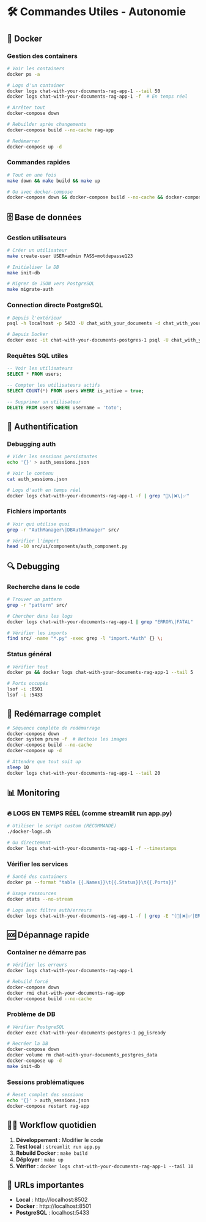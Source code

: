 # 🛠️ Commandes Utiles - Autonomie

## 🐳 Docker

### Gestion des containers

```bash
# Voir les containers
docker ps -a

# Logs d'un container
docker logs chat-with-your-documents-rag-app-1 --tail 50
docker logs chat-with-your-documents-rag-app-1 -f  # En temps réel

# Arrêter tout
docker-compose down

# Rebuilder après changements
docker-compose build --no-cache rag-app

# Redémarrer
docker-compose up -d
```

### Commandes rapides

```bash
# Tout en une fois
make down && make build && make up

# Ou avec docker-compose
docker-compose down && docker-compose build --no-cache && docker-compose up -d
```

## 🗄️ Base de données

### Gestion utilisateurs

```bash
# Créer un utilisateur
make create-user USER=admin PASS=motdepasse123

# Initialiser la DB
make init-db

# Migrer de JSON vers PostgreSQL
make migrate-auth
```

### Connection directe PostgreSQL

```bash
# Depuis l'extérieur
psql -h localhost -p 5433 -U chat_with_your_documents -d chat_with_your_documents

# Depuis Docker
docker exec -it chat-with-your-documents-postgres-1 psql -U chat_with_your_documents -d chat_with_your_documents
```

### Requêtes SQL utiles

```sql
-- Voir les utilisateurs
SELECT * FROM users;

-- Compter les utilisateurs actifs
SELECT COUNT(*) FROM users WHERE is_active = true;

-- Supprimer un utilisateur
DELETE FROM users WHERE username = 'toto';
```

## 🔐 Authentification

### Debugging auth

```bash
# Vider les sessions persistantes
echo '{}' > auth_sessions.json

# Voir le contenu
cat auth_sessions.json

# Logs d'auth en temps réel
docker logs chat-with-your-documents-rag-app-1 -f | grep "🔐\|❌\|✅"
```

### Fichiers importants

```bash
# Voir qui utilise quoi
grep -r "AuthManager\|DBAuthManager" src/

# Vérifier l'import
head -10 src/ui/components/auth_component.py
```

## 🔍 Debugging

### Recherche dans le code

```bash
# Trouver un pattern
grep -r "pattern" src/

# Chercher dans les logs
docker logs chat-with-your-documents-rag-app-1 | grep "ERROR\|FATAL"

# Vérifier les imports
find src/ -name "*.py" -exec grep -l "import.*Auth" {} \;
```

### Status général

```bash
# Vérifier tout
docker ps && docker logs chat-with-your-documents-rag-app-1 --tail 5

# Ports occupés
lsof -i :8501
lsof -i :5433
```

## 🚀 Redémarrage complet

```bash
# Séquence complète de redémarrage
docker-compose down
docker system prune -f  # Nettoie les images
docker-compose build --no-cache
docker-compose up -d

# Attendre que tout soit up
sleep 10
docker logs chat-with-your-documents-rag-app-1 --tail 20
```

## 📊 Monitoring

### 🔥 LOGS EN TEMPS RÉEL (comme streamlit run app.py)

```bash
# Utiliser le script custom (RECOMMANDÉ)
./docker-logs.sh

# Ou directement
docker logs chat-with-your-documents-rag-app-1 -f --timestamps
```

### Vérifier les services

```bash
# Santé des containers
docker ps --format "table {{.Names}}\t{{.Status}}\t{{.Ports}}"

# Usage ressources
docker stats --no-stream

# Logs avec filtre auth/erreurs
docker logs chat-with-your-documents-rag-app-1 -f | grep -E "(🔐|❌|✅|ERROR|FATAL)"
```

## 🆘 Dépannage rapide

### Container ne démarre pas

```bash
# Vérifier les erreurs
docker logs chat-with-your-documents-rag-app-1

# Rebuild forcé
docker-compose down
docker rmi chat-with-your-documents-rag-app
docker-compose build --no-cache
```

### Problème de DB

```bash
# Vérifier PostgreSQL
docker exec chat-with-your-documents-postgres-1 pg_isready

# Recréer la DB
docker-compose down
docker volume rm chat-with-your-documents_postgres_data
docker-compose up -d
make init-db
```

### Sessions problématiques

```bash
# Reset complet des sessions
echo '{}' > auth_sessions.json
docker-compose restart rag-app
```

## 🏃‍♂️ Workflow quotidien

1. **Développement** : Modifier le code
2. **Test local** : `streamlit run app.py`
3. **Rebuild Docker** : `make build`
4. **Déployer** : `make up`
5. **Vérifier** : `docker logs chat-with-your-documents-rag-app-1 --tail 10`

## 📍 URLs importantes

- **Local** : http://localhost:8502
- **Docker** : http://localhost:8501
- **PostgreSQL** : localhost:5433
